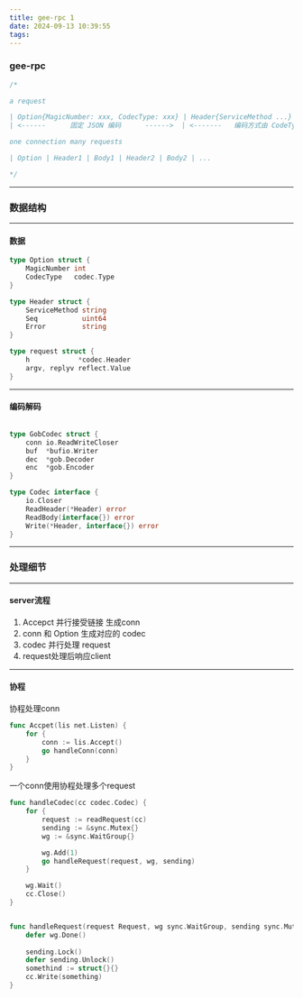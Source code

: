 ```yaml
---
title: gee-rpc 1
date: 2024-09-13 10:39:55
tags:
---
```


### gee-rpc

```c++
/*

a request

| Option{MagicNumber: xxx, CodecType: xxx} | Header{ServiceMethod ...} | Body interface{} |
| <------      固定 JSON 编码      ------>  | <-------   编码方式由 CodeType 决定   ------->|

one connection many requests

| Option | Header1 | Body1 | Header2 | Body2 | ...

*/

```
---


### 数据结构

---

#### 数据

```go
type Option struct {
	MagicNumber int
	CodecType   codec.Type
}
```

```go
type Header struct {
	ServiceMethod string
	Seq           uint64
	Error         string
}
```

```go
type request struct {
	h            *codec.Header
	argv, replyv reflect.Value
}
```

---

#### 编码解码


```go

type GobCodec struct {
	conn io.ReadWriteCloser
	buf  *bufio.Writer
	dec  *gob.Decoder
	enc  *gob.Encoder
}

type Codec interface {
	io.Closer
	ReadHeader(*Header) error
	ReadBody(interface{}) error
	Write(*Header, interface{}) error
}

```

---

### 处理细节

---

#### server流程

1. Accepct 并行接受链接 生成conn
2. conn 和 Option 生成对应的 codec
3. codec 并行处理 request
4. request处理后响应client


---

#### 协程

协程处理conn

```go
func Accpet(lis net.Listen) {
    for {
        conn := lis.Accept()
        go handleConn(conn)
    }
}
```

一个conn使用协程处理多个request

```go
func handleCodec(cc codec.Codec) {
    for {
        request := readRequest(cc)
        sending := &sync.Mutex{}
        wg := &sync.WaitGroup{}

        wg.Add(1)
        go handleRequest(request, wg, sending)
    }

    wg.Wait()
    cc.Close()
}


func handleRequest(request Request, wg sync.WaitGroup, sending sync.Mutex) {
    defer wg.Done()
    
    sending.Lock()
    defer sending.Unlock()
    somethind := struct{}{}
    cc.Write(something)
}
```




